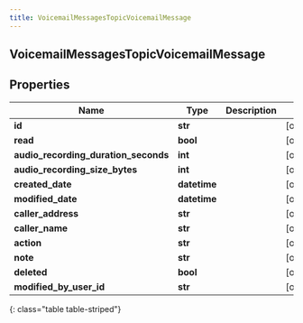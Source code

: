 ```yaml
---
title: VoicemailMessagesTopicVoicemailMessage
---
```

## VoicemailMessagesTopicVoicemailMessage

## Properties

|Name | Type | Description | Notes|
|------------ | ------------- | ------------- | -------------|
| **id** | **str** |  | [optional] |
| **read** | **bool** |  | [optional] |
| **audio_recording_duration_seconds** | **int** |  | [optional] |
| **audio_recording_size_bytes** | **int** |  | [optional] |
| **created_date** | **datetime** |  | [optional] |
| **modified_date** | **datetime** |  | [optional] |
| **caller_address** | **str** |  | [optional] |
| **caller_name** | **str** |  | [optional] |
| **action** | **str** |  | [optional] |
| **note** | **str** |  | [optional] |
| **deleted** | **bool** |  | [optional] |
| **modified_by_user_id** | **str** |  | [optional] |
{: class="table table-striped"}


